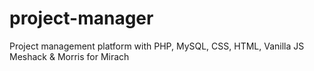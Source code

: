 # project-manager
Project management platform with PHP, MySQL, CSS, HTML, Vanilla JS Meshack &amp; Morris for Mirach
